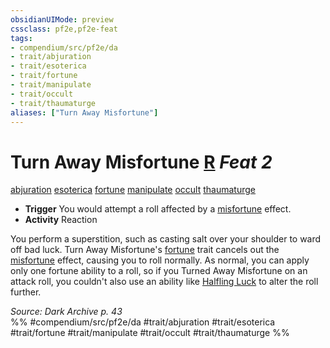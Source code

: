 ```yaml
---
obsidianUIMode: preview
cssclass: pf2e,pf2e-feat
tags:
- compendium/src/pf2e/da
- trait/abjuration
- trait/esoterica
- trait/fortune
- trait/manipulate
- trait/occult
- trait/thaumaturge
aliases: ["Turn Away Misfortune"]
---
```

# Turn Away Misfortune  [R](rules/core-rulebook/chapter-9-playing-the-game.md#Actions "Reaction") *Feat 2*  
[abjuration](rules/traits/abjuration.md "Abjuration School Trait")  [esoterica](rules/traits/esoterica-da.md "Esoterica Action & Ability Trait")  [fortune](rules/traits/fortune.md "Fortune Effect Trait")  [manipulate](rules/traits/manipulate.md "Manipulate General Trait")  [occult](rules/traits/occult.md "Occult Tradition Trait")  [thaumaturge](rules/traits/thaumaturge-da.md "Thaumaturge Class Trait")  

- **Trigger** You would attempt a roll affected by a [misfortune](rules/traits/misfortune.md "Misfortune Effect Trait") effect.
- **Activity** Reaction

You perform a superstition, such as casting salt over your shoulder to ward off bad luck. Turn Away Misfortune's [fortune](rules/traits/fortune.md "Fortune Effect Trait") trait cancels out the [misfortune](rules/traits/misfortune.md "Misfortune Effect Trait") effect, causing you to roll normally. As normal, you can apply only one fortune ability to a roll, so if you Turned Away Misfortune on an attack roll, you couldn't also use an ability like [Halfling Luck](compendium/feats/halfling-luck.md) to alter the roll further.

*Source: Dark Archive p. 43*  
%% #compendium/src/pf2e/da #trait/abjuration #trait/esoterica #trait/fortune #trait/manipulate #trait/occult #trait/thaumaturge %%